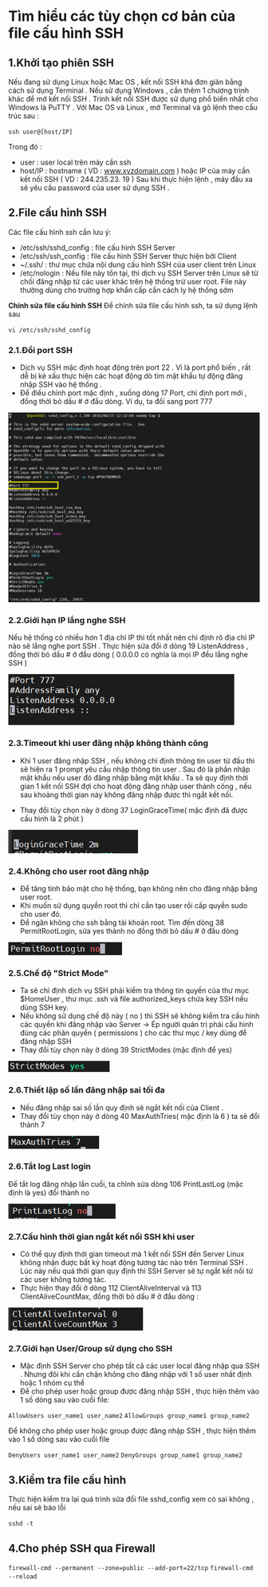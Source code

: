 # Tìm hiểu các tùy chọn cơ bản của file cấu hình SSH
## 1.Khởi tạo phiên SSH
Nếu đang sử dụng Linux hoặc Mac OS , kết nối SSH khá đơn giản bằng cách sử dụng Terminal . Nếu sử dụng Windows , cần thêm 1 chương trình khác để mở kết nối SSH . Trình kết nối SSH được sử dụng phổ biến nhất cho Windows là PuTTY .
Với Mac OS và Linux , mở Terminal và gõ lệnh theo cấu trúc sau :

`ssh user@[host/IP]`

Trong đó :
- user : user local trên máy cần ssh
- host/IP : hostname ( VD : www.xyzdomain.com ) hoặc IP của máy cần kết nối SSH ( VD : 244.235.23. 19 )
Sau khi thực hiện lệnh , máy đầu xa sẽ yêu cầu password của user sử dụng SSH .

## 2.File cấu hình SSH

Các file cấu hình ssh cần lưu ý:

- /etc/ssh/sshd_config : file cấu hình SSH Server
- /etc/ssh/ssh_config : file cấu hình SSH Server thực hiện bởi Client
- ~/.ssh/ : thư mục chứa nội dung cấu hình SSH của user client trên Linux
- /etc/nologin : Nếu file này tồn tại, thì dịch vụ SSH Server trên Linux sẽ từ chối đăng nhập từ các user khác trên hệ thống trừ user root. File này thường dùng cho trường hợp khẩn cấp cần cách ly hệ thống sớm

**Chỉnh sửa file cấu hình SSH**
Để chỉnh sửa file cấu hình ssh, ta sử dụng lệnh sau

`vi /etc/ssh/sshd_config`

### 2.1.Đổi port SSH

- Dịch vụ SSH mặc định hoạt động trên port 22 . Vì là port phổ biến , rất dễ bị kẻ xấu thực hiện các hoạt động dò tìm mật khẩu tự động đăng nhập SSH vào hệ thống .
- Để điều chỉnh port mặc định , xuống dòng 17 Port, chỉ định port mới , đồng thời bỏ dấu # ở đầu dòng. Ví dụ, ta đổi sang port 777

![Alt text](../imgs/1.png)


### 2.2.Giới hạn IP lắng nghe SSH

Nếu hệ thống có nhiều hơn 1 địa chỉ IP thì tốt nhất nên chỉ định rõ địa chỉ IP nào sẽ lắng nghe port SSH . Thực hiện sửa đổi ở dòng 19 ListenAddress , đồng thời bỏ dấu # ở đầu dòng ( 0.0.0.0 có nghĩa là mọi IP đều lắng nghe SSH )

![Alt text](../imgs/2.png)

### 2.3.Timeout khi user đăng nhập không thành công

- Khi 1 user đăng nhập SSH , nếu không chỉ định thông tin user từ đầu thì sẽ hiện ra 1 prompt yêu cầu nhập thông tin user . Sau đó là phần nhập mật khẩu nếu user đó đăng nhập bằng mật khẩu . Ta sẽ quy định thời gian 1 kết nối SSH đợi cho hoạt động đăng nhập user thành công , nếu sau khoảng thời gian này không đăng nhập được thì ngắt kết nối.

- Thay đổi tùy chọn này ở dòng 37 LoginGraceTime( mặc định đã được cấu hình là 2 phút )

![Alt text](../imgs/3.png)

### 2.4.Không cho user root đăng nhập

- Để tăng tính bảo mật cho hệ thống, bạn không nên cho đăng nhập bằng user root.
- Khi muốn sử dụng quyền root thì chỉ cần tạo user rồi cấp quyền sudo cho user đó.
- Để ngăn không cho ssh bằng tài khoản root. Tìm đến dòng 38 PermitRootLogin, sửa yes thành no đồng thời bỏ dấu # ở đầu dòng 

![Alt text](../imgs/4.png)

### 2.5.Chế độ "Strict Mode"

- Ta sẽ chỉ định dịch vụ SSH phải kiểm tra thông tin quyền của thư mục $HomeUser , thư mục .ssh và file authorized_keys chứa key SSH nếu dùng SSH key.
- Nếu không sử dụng chế độ này ( no ) thì SSH sẽ không kiểm tra cấu hình các quyền khi đăng nhập vào Server -> Ép người quản trị phải cấu hình đúng các phân quyền ( permissions ) cho các thư mục / key dùng để đăng nhập SSH
- Thay đổi tùy chọn này ở dòng 39 StrictModes (mặc định để yes)

![Alt text](../imgs/5.png)


### 2.6.Thiết lập số lần đăng nhập sai tối đa
- Nếu đăng nhập sai số lần quy định sẽ ngắt kết nối của Client .
- Thay đổi tùy chọn này ở dòng 40 MaxAuthTries( mặc định là 6 ) ta sẽ đổi thành 7

![Alt text](../imgs/6.png)

### 2.6.Tắt log Last login

Để tắt log đăng nhập lần cuối, ta chỉnh sửa dòng 106  PrintLastLog (mặc định là yes) đổi thành no

![Alt text](../imgs/7.png)

### 2.7.Cấu hình thời gian ngắt kết nối SSH khi user
- Có thể quy định thời gian timeout mà 1 kết nối SSH đến Server Linux không nhận được bất kỳ hoạt động tương tác nào trên Terminal SSH . Lúc này nếu quá thời gian quy định thì SSH Server sẽ tự ngắt kết nối từ các user không tương tác.
- Thực hiện thay đổi ở dòng 112 ClientAliveInterval và 113 ClientAliveCountMax, đồng thời bỏ dấu # ở đầu dòng :

![Alt text](../imgs/8.png)

### 2.7.Giới hạn User/Group sử dụng cho SSH

- Mặc định SSH Server cho phép tất cả các user local đăng nhập qua SSH . Nhưng đôi khi cần chặn không cho đăng nhập với 1 số user nhất định hoặc 1 nhóm cụ thể
- Để cho phép user hoặc group được đăng nhập SSH , thực hiện thêm vào 1 số dòng sau vào cuối file:

`AllowUsers user_name1 user_name2`
`AllowGroups group_name1 group_name2`

Để không cho phép user hoặc group được đăng nhập SSH , thực hiện thêm vào 1 số dòng sau vào cuối file

`DenyUsers user_name1 user_name2`
`DenyGroups group_name1 group_name2`

## 3.Kiểm tra file cấu hình

Thực hiện kiểm tra lại quá trình sửa đổi file sshd_config xem có sai không , nếu sai sẽ báo lỗi 

`sshd -t`

## 4.Cho phép SSH qua Firewall
`firewall-cmd --permanent --zone=public --add-port=22/tcp`
`firewall-cmd --reload`

